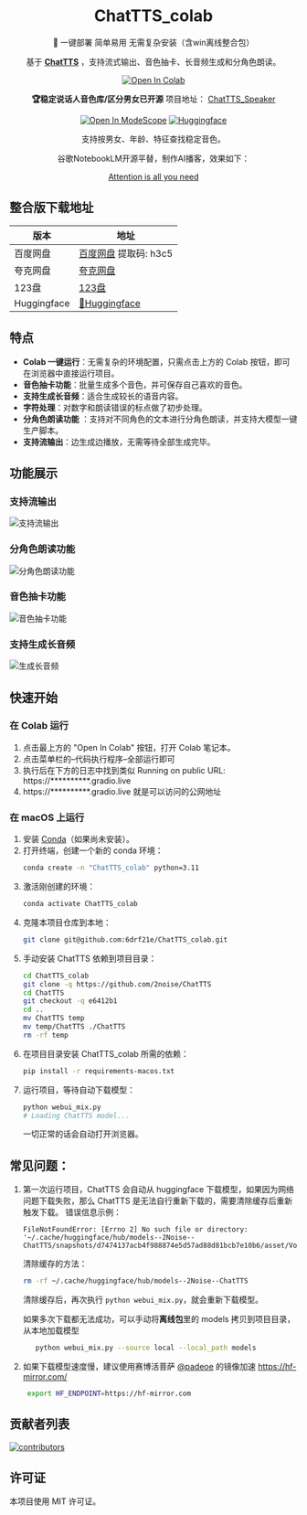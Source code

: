 <div align="center">

# ChatTTS_colab

🚀 一键部署 简单易用 无需复杂安装（含win离线整合包）

基于 [**ChatTTS**](https://github.com/2noise/ChatTTS) ，支持流式输出、音色抽卡、长音频生成和分角色朗读。

[![Open In Colab](https://img.shields.io/badge/Open%20In-Colab-orange?style=for-the-badge)](https://colab.research.google.com/github/6drf21e/ChatTTS_colab/blob/main/chattts_webui_mix.ipynb)

**🏆稳定说话人音色库/区分男女已开源**  项目地址： [ChatTTS_Speaker](https://github.com/6drf21e/ChatTTS_Speaker)

[![Open In ModeScope](https://img.shields.io/badge/Open%20In-modelscope-blue?style=for-the-badge)](https://modelscope.cn/studios/ttwwwaa/ChatTTS_Speaker)
[![Huggingface](https://img.shields.io/badge/🤗%20-Spaces-yellow.svg?style=for-the-badge)](https://huggingface.co/spaces/taa/ChatTTS_Speaker)

支持按男女、年龄、特征查找稳定音色。

谷歌NotebookLM开源平替，制作AI播客，效果如下：

[Attention is all you need](https://www.bilibili.com/audio/au4555706?type=6)


</div>

## 整合版下载地址

| 版本          | 地址                                                                         |
|-------------|----------------------------------------------------------------------------|
| 百度网盘        | [百度网盘](https://pan.baidu.com/s/1-hGiPLs6ORM8sZv0xTdxFA?pwd=h3c5) 提取码: h3c5 | 
| 夸克网盘        | [夸克网盘](https://pan.quark.cn/s/c963e147f204)                                | 
| 123盘        | [123盘](https://www.123pan.com/s/Fto1jv-CjUI.html)                          |
| Huggingface | [🤗Huggingface](https://huggingface.co/taa/ChatTTS_colab/tree/main)        |


## 特点

- **Colab 一键运行**：无需复杂的环境配置，只需点击上方的 Colab 按钮，即可在浏览器中直接运行项目。
- **音色抽卡功能**：批量生成多个音色，并可保存自己喜欢的音色。
- **支持生成长音频**：适合生成较长的语音内容。
- **字符处理**：对数字和朗读错误的标点做了初步处理。
- **分角色朗读功能** ：支持对不同角色的文本进行分角色朗读，并支持大模型一键生产脚本。
- **支持流输出**：边生成边播放，无需等待全部生成完毕。

## 功能展示

### 支持流输出

![支持流输出](assets/shot4.png)

### 分角色朗读功能

![分角色朗读功能](assets/shot3.png)

### 音色抽卡功能

![音色抽卡功能](assets/shot1.png)

### 支持生成长音频

![生成长音频](assets/shot2.png)

## 快速开始

### 在 Colab 运行

1. 点击最上方的 "Open In Colab" 按钮，打开 Colab 笔记本。
2. 点击菜单栏的–代码执行程序–全部运行即可
3. 执行后在下方的日志中找到类似
   Running on public URL: https://**********.gradio.live
4. https://**********.gradio.live 就是可以访问的公网地址

### 在 macOS 上运行

1. 安装 [Conda](https://docs.conda.io/projects/conda/en/latest/user-guide/install/macos.html)（如果尚未安装）。
2. 打开终端，创建一个新的 conda 环境：
   ```bash
   conda create -n "ChatTTS_colab" python=3.11
   ```
3. 激活刚创建的环境：
   ```bash
   conda activate ChatTTS_colab
   ```
3. 克隆本项目仓库到本地：
   ```bash
   git clone git@github.com:6drf21e/ChatTTS_colab.git
   ```
4. 手动安装 ChatTTS 依赖到项目目录：
   ```bash
   cd ChatTTS_colab
   git clone -q https://github.com/2noise/ChatTTS
   cd ChatTTS
   git checkout -q e6412b1
   cd ..
   mv ChatTTS temp
   mv temp/ChatTTS ./ChatTTS
   rm -rf temp
   ```
5. 在项目目录安装 ChatTTS_colab 所需的依赖：
   ```bash
   pip install -r requirements-macos.txt
   ```
6. 运行项目，等待自动下载模型：
   ```bash
   python webui_mix.py
   # Loading ChatTTS model...
   ```
   一切正常的话会自动打开浏览器。

## 常见问题：

1. 第一次运行项目，ChatTTS 会自动从 huggingface 下载模型，如果因为网络问题下载失败，那么 ChatTTS 是无法自行重新下载的，需要清除缓存后重新触发下载。
   错误信息示例：
   ```log
   FileNotFoundError: [Errno 2] No such file or directory: '~/.cache/huggingface/hub/models--2Noise--ChatTTS/snapshots/d7474137acb4f988874e5d57ad88d81bcb7e10b6/asset/Vocos.pt'
   ```
   清除缓存的方法：
   ```bash
   rm -rf ~/.cache/huggingface/hub/models--2Noise--ChatTTS
   ```
   清除缓存后，再次执行 `python webui_mix.py`，就会重新下载模型。

   如果多次下载都无法成功，可以手动将**离线包**里的 models 拷贝到项目目录，从本地加载模型
   ```bash
      python webui_mix.py --source local --local_path models
   ```
2. 如果下载模型速度慢，建议使用赛博活菩萨 [@padeoe](https://github.com/padeoe) 的镜像加速 https://hf-mirror.com/
   ```bash
    export HF_ENDPOINT=https://hf-mirror.com
   ```

## 贡献者列表

[![contributors](https://contrib.rocks/image?repo=6drf21e/ChatTTS_colab)](https://github.com/6drf21e/ChatTTS_colab/graphs/contributors)

## 许可证

本项目使用 MIT 许可证。

